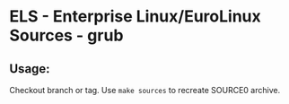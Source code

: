 # ELS - Enterprise Linux/EuroLinux Sources - grub
 
## Usage:
  Checkout branch or tag. Use `make sources` to recreate  SOURCE0 archive.
